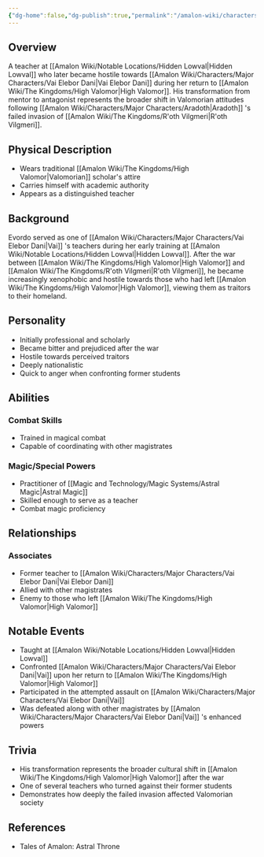 ```yaml
---
{"dg-home":false,"dg-publish":true,"permalink":"/amalon-wiki/characters/minor-characters/evordo/","dgPassFrontmatter":true,"noteIcon":""}
---
```


## Overview
A teacher at [[Amalon Wiki/Notable Locations/Hidden Lowval\|Hidden Lowval]] who later became hostile towards [[Amalon Wiki/Characters/Major Characters/Vai Elebor Dani\|Vai Elebor Dani]] during her return to [[Amalon Wiki/The Kingdoms/High Valomor\|High Valomor]]. His transformation from mentor to antagonist represents the broader shift in Valomorian attitudes following [[Amalon Wiki/Characters/Major Characters/Aradoth\|Aradoth]] 's failed invasion of [[Amalon Wiki/The Kingdoms/R'oth Vilgmeri\|R'oth Vilgmeri]].

## Physical Description
- Wears traditional [[Amalon Wiki/The Kingdoms/High Valomor\|Valomorian]] scholar's attire
- Carries himself with academic authority
- Appears as a distinguished teacher

## Background
Evordo served as one of [[Amalon Wiki/Characters/Major Characters/Vai Elebor Dani\|Vai]] 's teachers during her early training at [[Amalon Wiki/Notable Locations/Hidden Lowval\|Hidden Lowval]]. After the war between [[Amalon Wiki/The Kingdoms/High Valomor\|High Valomor]] and [[Amalon Wiki/The Kingdoms/R'oth Vilgmeri\|R'oth Vilgmeri]], he became increasingly xenophobic and hostile towards those who had left [[Amalon Wiki/The Kingdoms/High Valomor\|High Valomor]], viewing them as traitors to their homeland.

## Personality
- Initially professional and scholarly
- Became bitter and prejudiced after the war
- Hostile towards perceived traitors
- Deeply nationalistic
- Quick to anger when confronting former students

## Abilities
### Combat Skills
- Trained in magical combat
- Capable of coordinating with other magistrates

### Magic/Special Powers
- Practitioner of [[Magic and Technology/Magic Systems/Astral Magic\|Astral Magic]]
- Skilled enough to serve as a teacher
- Combat magic proficiency

## Relationships
### Associates
- Former teacher to [[Amalon Wiki/Characters/Major Characters/Vai Elebor Dani\|Vai Elebor Dani]]
- Allied with other magistrates
- Enemy to those who left [[Amalon Wiki/The Kingdoms/High Valomor\|High Valomor]]

## Notable Events
- Taught at [[Amalon Wiki/Notable Locations/Hidden Lowval\|Hidden Lowval]]
- Confronted [[Amalon Wiki/Characters/Major Characters/Vai Elebor Dani\|Vai]] upon her return to [[Amalon Wiki/The Kingdoms/High Valomor\|High Valomor]]
- Participated in the attempted assault on [[Amalon Wiki/Characters/Major Characters/Vai Elebor Dani\|Vai]]
- Was defeated along with other magistrates by [[Amalon Wiki/Characters/Major Characters/Vai Elebor Dani\|Vai]] 's enhanced powers

## Trivia
- His transformation represents the broader cultural shift in [[Amalon Wiki/The Kingdoms/High Valomor\|High Valomor]] after the war
- One of several teachers who turned against their former students
- Demonstrates how deeply the failed invasion affected Valomorian society

## References
- Tales of Amalon: Astral Throne